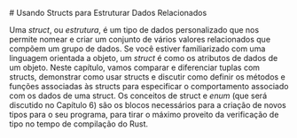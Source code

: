 <!--
# Using Structs to Structure Related Data
-->

﻿# Usando Structs para Estruturar Dados Relacionados

<!--
A *struct*, or *structure*, is a custom data type that lets you name and
package together multiple related values that make up a meaningful group. If
you’re familiar with an object-oriented language, a *struct* is like an
object’s data attributes. In this chapter, we’ll compare and contrast tuples
with structs, demonstrate how to use structs, and discuss how to define methods
and associated functions to specify behavior associated with a struct’s data.
Structs and enums (discussed in Chapter 6) are the building blocks for creating
new types in your program’s domain to take full advantage of Rust’s compile
time type checking.
-->

Uma *struct*, ou *estrutura*, é um tipo de dados personalizado que nos permite
nomear e criar um conjunto de vários valores relacionados que compõem um grupo 
de dados. Se você estiver familiarizado com uma linguagem orientada a objeto, 
um *struct* é como os atributos de dados de um objeto. Neste capítulo, vamos 
comparar e diferenciar tuplas com structs, demonstrar como usar structs e 
discutir como definir os métodos e funções associadas às structs para 
especificar o comportamento associado com os dados de uma struct. Os conceitos
de struct e *enum* (que será discutido no Capítulo 6) são os blocos necessários 
para a criação de novos tipos para o seu programa, para tirar o máximo proveito
da verificação de tipo no tempo de compilação do Rust.
